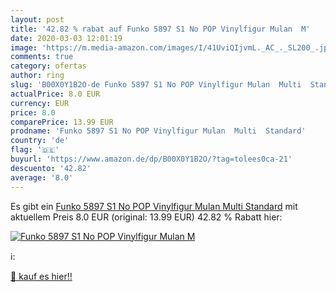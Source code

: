 ```yaml
---
layout: post
title: '42.82 % rabat auf Funko 5897 S1 No POP Vinylfigur Mulan  M'
date: 2020-03-03 12:01:19
image: 'https://m.media-amazon.com/images/I/41UviQIjvmL._AC_._SL200_.jpg'
comments: true
category: ofertas
author: ring
slug: 'B00X0Y1B2O-de Funko 5897 S1 No POP Vinylfigur Mulan  Multi  Standard'
actualPrice: 8.0 EUR
currency: EUR
price: 8.0
comparePrice: 13.99 EUR
prodname: 'Funko 5897 S1 No POP Vinylfigur Mulan  Multi  Standard'
country: 'de'
flag: '🇩🇪'
buyurl: 'https://www.amazon.de/dp/B00X0Y1B2O/?tag=tolees0ca-21'
descuento: '42.82'
average: '8.0'
---
```


Es gibt ein [Funko 5897 S1 No POP Vinylfigur Mulan  Multi  Standard](https://www.amazon.de/dp/B00X0Y1B2O/?tag=tolees0ca-21) mit aktuellem Preis 8.0 EUR (original: 13.99 EUR) 42.82 % Rabatt hier:

[![Funko 5897 S1 No POP Vinylfigur Mulan  M](https://m.media-amazon.com/images/I/41UviQIjvmL._AC_._SL200_.jpg)](https://www.amazon.de/dp/B00X0Y1B2O/?tag=tolees0ca-21)

ℹ️:


[🛒 kauf es hier!!](https://www.amazon.de/dp/B00X0Y1B2O/?tag=tolees0ca-21)
